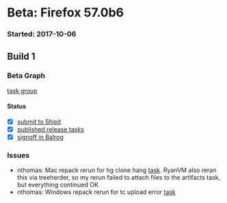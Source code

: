 # Beta: Firefox 57.0b6

### Started: 2017-10-06

## Build 1

### Beta Graph
[task group](https://tools.taskcluster.net/push-inspector/#/DTdE-LoySn-V3mtETuJZnA)


#### Status
- [x] [submit to Shipit](https://wiki.mozilla.org/Release:Release_Automation_on_Mercurial:Starting_a_Release#Submit_to_Ship_It)
- [x] [published release tasks](../how-tos/relpro.md#4-publish-release)
- [x] [signoff in Balrog](../how-tos/relpro.md#3-signoffs)

### Issues
- nthomas: Mac repack rerun for hg clone hang [task](https://tools.taskcluster.net/groups/DTdE-LoySn-V3mtETuJZnA/tasks/beZqujq8S2eAbcccGSK2_g/details). RyanVM also reran this via treeherder, so my rerun failed to attach files to the artifacts task, but everything continued OK
- nthomas: Windows repack rerun for tc upload error [task](https://tools.taskcluster.net/groups/DTdE-LoySn-V3mtETuJZnA/tasks/beZqujq8S2eAbcccGSK2_g/details)
